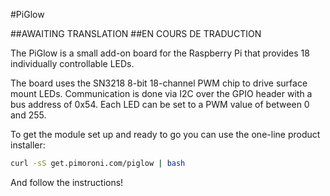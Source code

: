 <!--
---
name: PiGlow
manufacturer: Pimoroni
url: https://github.com/pimoroni/piglow
github: https://github.com/pimoroni/piglow
buy: http://shop.pimoroni.com/products/piglow
description: Simply 18 LEDs in a spiral pattern controllable in Python.
pincount: 26
pin:
  '3':
    mode: i2c
  '5':
    mode: i2c
-->
#PiGlow

##AWAITING TRANSLATION
##EN COURS DE TRADUCTION

The PiGlow is a small add-on board for the Raspberry Pi that provides 18 individually controllable LEDs.

The board uses the SN3218 8-bit 18-channel PWM chip to drive surface mount LEDs. Communication is done via I2C over the GPIO header with a bus address of 0x54. Each LED can be set to a PWM value of between 0 and 255.

To get the module set up and ready to go you can use the one-line product installer:

```bash
curl -sS get.pimoroni.com/piglow | bash
```

And follow the instructions!
